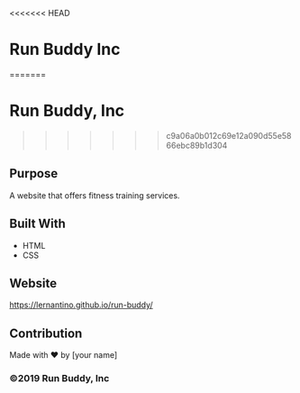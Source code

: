 
<<<<<<< HEAD
# Run Buddy Inc
=======
# Run Buddy, Inc
>>>>>>> c9a06a0b012c69e12a090d55e5866ebc89b1d304

## Purpose
A website that offers fitness training services. 

## Built With
* HTML
* CSS

## Website
https://lernantino.github.io/run-buddy/

## Contribution
Made with ❤️ by [your name]

### ©️2019 Run Buddy, Inc 
